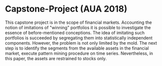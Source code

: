 # Capstone-Project (AUA 2018)
This capstone project is in the scope of financial markets. 
Accounting the notion of imitations of "winning" portfolios it is possible to investigate the essence of before-mentioned conceptions. The idea of imitating such portfolios is succeeded by segregating them into statistically independent components. However, the problem is not only limited by the mold. The next step is to identify the segments from the available assets in the financial market, execute pattern mining procedure on time series. Nevertheless, in this paper, the assets are restrained to stocks only. 
